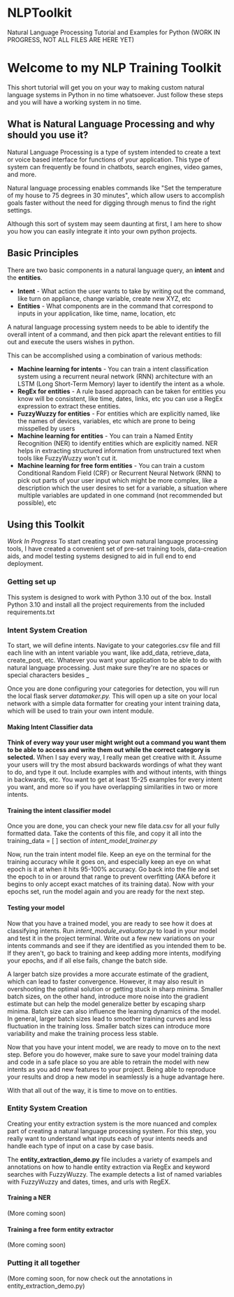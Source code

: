 # NLPToolkit
Natural Language Processing Tutorial and Examples for Python
(WORK IN PROGRESS, NOT ALL FILES ARE HERE YET)

# Welcome to my NLP Training Toolkit
This short tutorial will get you on your way to making custom natural language systems in Python in no time whatsoever. Just follow these steps and you will have a working system in no time.

## What is Natural Language Processing and why should you use it?
Natural Language Processing is a type of system intended to create a text or voice based interface for functions of your application. This type of system can frequently be found in chatbots, search engines, video games, and more. 

Natural language processing enables commands like "Set the temperature of my house to 75 degrees in 30 minutes", which allow users to accomplish goals faster without the need for digging through menus to find the right settings.

Although this sort of system may seem daunting at first, I am here to show you how you can easily integrate it into your own python projects.

## Basic Principles
There are two basic components in a natural language query, an **intent** and the **entities**.

- **Intent** - What action the user wants to take by writing out the command, like turn on appliance, change variable, create new XYZ, etc
- **Entities** - What components are in the command that correspond to inputs in your application, like time, name, location, etc

A natural language processing system needs to be able to identify the overall intent of a command, and then pick apart the relevant entities to fill out and execute the users wishes in python. 

This can be accomplished using a combination of various methods:

- **Machine learning for intents** - You can train a intent classification system using a recurrent neural network (RNN) architecture with an LSTM (Long Short-Term Memory) layer to identify the intent as a whole.
- **RegEx for entities** - A rule based approach can be taken for entities you know will be consistent, like time, dates, links, etc you can use a RegEx expression to extract these entities.
- **FuzzyWuzzy for entities** - For entities which are explicitly named, like the names of devices, variables, etc which are prone to being misspelled by users
- **Machine learning for entities** - You can train a Named Entity Recognition (NER) to identify entities which are explicitly named. NER helps in extracting structured information from unstructured text when tools like FuzzyWuzzy won't cut it. 
- **Machine learning for free form entities** - You can train a custom Conditional Random Field (CRF) or Recurrent Neural Network (RNN) to pick out parts of your user input which might be more complex, like a description which the user desires to set for a variable, a situation where multiple variables are updated in one command (not recommended but possible), etc


## Using this Toolkit
*Work In Progress*
To start creating your own natural language processing tools, I have created a convenient set of pre-set training tools, data-creation aids, and model testing systems designed to aid in full end to end deployment.


### Getting set up
This system is designed to work with Python 3.10 out of the box. Install Python 3.10 and install all the project requirements from the included requirements.txt

### Intent System Creation
To start, we will define intents. Navigate to your categories.csv file and fill each line with an intent variable you want, like add_data, retrieve_data, create_post, etc. Whatever you want your application to be able to do with natural language processing. Just make sure they're are no spaces or special characters besides _

Once you are done configuring your categories for detection, you will run the local flask server *datamaker.py.* This will open up a site on your local network with a simple data formatter for creating your intent training data, which will be used to train your own intent module.

#### Making Intent Classifier data
**Think of every way your user might wright out a command you want them to be able to access and write them out while the correct category is selected.** When I say every way, I really mean get creative with it. Assume your users will try the most absurd backwards wordings of what they want to do, and type it out. Include examples with and without intents, with things in backwards, etc. You want to get at least 15-25 examples for every intent you want, and more so if you have overlapping similarities in two or more intents.
#### Training the intent classifier model
Once you are done, you can check your new file data.csv for all your fully formatted data. Take the contents of this file, and copy it all into the training_data = [ ] section of *intent_model_trainer.py*

Now, run the train intent model file. Keep an eye on the terminal for the training accuracy while it goes on, and especially keep an eye on what epoch is it at when it hits 95-100% accuracy. Go back into the file and set the epoch to in or around that range to prevent overfitting (AKA before it begins to only accept exact matches of its training data). Now with your epochs set, run the model again and you are ready for the next step.

#### Testing your model
Now that you have a trained model, you are ready to see how it does at classifying intents. Run *intent_module_evaluator.py* to load in your model and test it in the project terminal. Write out a few new variations on your intents commands and see if they are identified as you intended them to be. If they aren't, go back to training and keep adding more intents, modifying your epochs, and if all else fails, change the batch side. 

A larger batch size provides a more accurate estimate of the gradient, which can lead to faster convergence. However, it may also result in overshooting the optimal solution or getting stuck in sharp minima. Smaller batch sizes, on the other hand, introduce more noise into the gradient estimate but can help the model generalize better by escaping sharp minima. Batch size can also influence the learning dynamics of the model. In general, larger batch sizes lead to smoother training curves and less fluctuation in the training loss. Smaller batch sizes can introduce more variability and make the training process less stable.

Now that you have your intent model, we are ready to move on to the next step. Before you do however, make sure to save your model training data and code in a safe place so you are able to retrain the model with new intents as you add new features to your project. Being able to reproduce your results and drop a new model in seamlessly is a huge advantage here. 

With that all out of the way, it is time to move on to entities.

### Entity System Creation
Creating your entity extraction system is the more nuanced and complex part of creating a natural language processing system. For this step, you really want to understand what inputs each of your intents needs and handle each type of input on a case by case basis.

The **entity_extraction_demo.py** file includes a variety of exampels and annotations on how to handle entity extraction via RegEx and keyword searches with FuzzyWuzzy. The example detects a list of named variables with FuzzyWuzzy and dates, times, and urls with RegEX.

#### Training a NER
(More coming soon)

#### Training a free form entity extractor
(More coming soon)


### Putting it all together
(More coming soon, for now check out the annotations in entity_extraction_demo.py)
